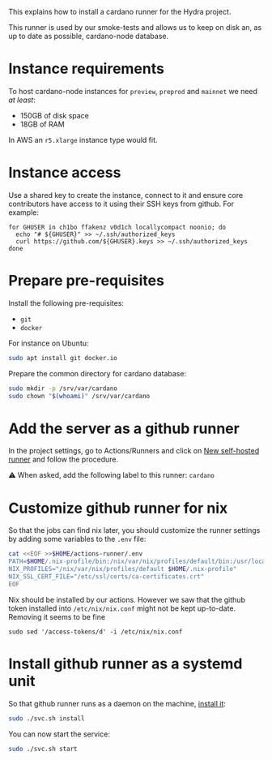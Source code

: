 This explains how to install a cardano runner for the Hydra project.

This runner is used by our smoke-tests and allows us to keep on disk an, as up to date as possible, cardano-node database.

# Instance requirements

To host cardano-node instances for `preview`, `preprod` and `mainnet` we need *at least*:

- 150GB of disk space
- 18GB of RAM 

In AWS an `r5.xlarge` instance type would fit.

# Instance access

Use a shared key to create the instance, connect to it and ensure core
contributors have access to it using their SSH keys from github. For example:

``` shell
for GHUSER in ch1bo ffakenz v0d1ch locallycompact noonio; do
  echo "# ${GHUSER}" >> ~/.ssh/authorized_keys
  curl https://github.com/${GHUSER}.keys >> ~/.ssh/authorized_keys
done
```

# Prepare pre-requisites

Install the following pre-requisites:
* `git`
* `docker`

For instance on Ubuntu:
```bash
sudo apt install git docker.io
```

Prepare the common directory for cardano database:
```bash
sudo mkdir -p /srv/var/cardano
sudo chown "$(whoami)" /srv/var/cardano
```

# Add the server as a github runner

In the project settings, go to Actions/Runners and click on [New self-hosted runner](https://github.com/cardano-scaling/hydra/settings/actions/runners/new) and follow the procedure.

:warning: When asked, add the following label to this runner: `cardano`

# Customize github runner for nix

So that the jobs can find nix later, you should customize the runner settings by adding some
variables to the `.env` file:

```bash
cat <<EOF >>$HOME/actions-runner/.env
PATH=$HOME/.nix-profile/bin:/nix/var/nix/profiles/default/bin:/usr/local/bin:/usr/bin:/bin
NIX_PROFILES="/nix/var/nix/profiles/default $HOME/.nix-profile"
NIX_SSL_CERT_FILE="/etc/ssl/certs/ca-certificates.crt"
EOF
```

Nix should be installed by our actions. However we saw that the github token installed into `/etc/nix/nix.conf` might not be kept up-to-date. Removing it seems to be fine

``` shell
sudo sed '/access-tokens/d' -i /etc/nix/nix.conf
```

# Install github runner as a systemd unit


So that github runner runs as a daemon on the machine, [install it](https://docs.github.com/en/actions/hosting-your-own-runners/configuring-the-self-hosted-runner-application-as-a-service):


```bash
sudo ./svc.sh install
```

You can now start the service:

```bash
sudo ./svc.sh start
```
